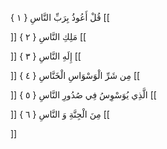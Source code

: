 قُلْ أَعُوذُ بِرَبِّ النَّاسِ { ۱ }
[[


]] 
مَلِكِ النَّاسِ { ۲ }
[[


]] 
إِلَهِ النَّاسِ { ۳ }
[[


]] 
مِن شَرِّ الْوَسْوَاسِ الْخَنَّاسِ { ٤ }
[[


]] 
الَّذِي يُوَسْوِسُ فِي صُدُورِ النَّاسِ { ٥ }
[[


]] 
مِنَ الْجِنَّةِ وَ النَّاسِ { ٦ }
[[


]]